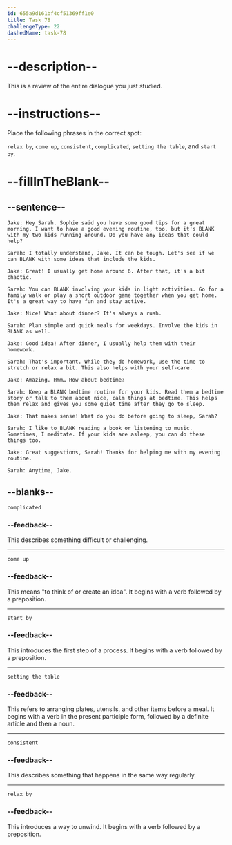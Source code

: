 ```yaml
---
id: 655a9d161bf4cf51369ff1e0
title: Task 78
challengeType: 22
dashedName: task-78
---
```


<!-- REVIEW -->

# --description--

This is a review of the entire dialogue you just studied.

# --instructions--

Place the following phrases in the correct spot:

`relax by`, `come up`, `consistent`, `complicated`, `setting the table`, and `start by`.

# --fillInTheBlank--

## --sentence--

`Jake: Hey Sarah. Sophie said you have some good tips for a great morning. I want to have a good evening routine, too, but it's BLANK with my two kids running around. Do you have any ideas that could help?`

`Sarah: I totally understand, Jake. It can be tough. Let's see if we can BLANK with some ideas that include the kids.`

`Jake: Great! I usually get home around 6. After that, it's a bit chaotic.`

`Sarah: You can BLANK involving your kids in light activities. Go for a family walk or play a short outdoor game together when you get home. It's a great way to have fun and stay active.`

`Jake: Nice! What about dinner? It's always a rush.`

`Sarah: Plan simple and quick meals for weekdays. Involve the kids in BLANK as well.`

`Jake: Good idea! After dinner, I usually help them with their homework.`

`Sarah: That's important. While they do homework, use the time to stretch or relax a bit. This also helps with your self-care.`

`Jake: Amazing. Hmm… How about bedtime?`

`Sarah: Keep a BLANK bedtime routine for your kids. Read them a bedtime story or talk to them about nice, calm things at bedtime. This helps them relax and gives you some quiet time after they go to sleep.`

`Jake: That makes sense! What do you do before going to sleep, Sarah?`

`Sarah: I like to BLANK reading a book or listening to music. Sometimes, I meditate. If your kids are asleep, you can do these things too.`

`Jake: Great suggestions, Sarah! Thanks for helping me with my evening routine.`

`Sarah: Anytime, Jake.`

## --blanks--

`complicated`

### --feedback--

This describes something difficult or challenging.

---

`come up`

### --feedback--

This means "to think of or create an idea". It begins with a verb followed by a preposition.

---

`start by`

### --feedback--

This introduces the first step of a process. It begins with a verb followed by a preposition.

---

`setting the table`

### --feedback--

This refers to arranging plates, utensils, and other items before a meal. It begins with a verb in the present participle form, followed by a definite article and then a noun.

---

`consistent`

### --feedback--

This describes something that happens in the same way regularly.

---

`relax by`

### --feedback--

This introduces a way to unwind. It begins with a verb followed by a preposition.

